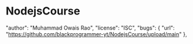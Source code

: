 # NodejsCourse
"author": "Muhammad Owais Rao",
  "license": "ISC",
  "bugs": {
    "url": "https://github.com/blackprogrammer-yt/NodejsCourse/upload/main"
  },
